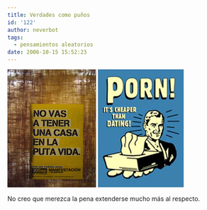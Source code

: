 ```yaml
---
title: Verdades como puños
id: '122'
author: neverbot
tags:
  - pensamientos aleatorios
date: 2006-10-15 15:52:23
---
```


[![Nunca nunca](./verdades-como-punos/novasatenerunacasa.jpg "Nunca nunca")](http://www.flickr.com/photos/glubeburne/246945590/ "Nunca nunca")  ![Mucho más barato (con eMule es gratis)](./verdades-como-punos/Porn.jpg "Mucho más barato (con eMule es gratis)")

No creo que merezca la pena extenderse mucho más al respecto.